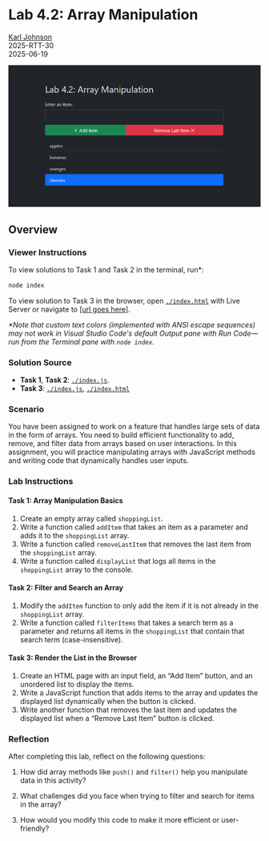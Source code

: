 # Lab 4.2: Array Manipulation

[Karl Johnson](https://github.com/hirekarl)  
2025-RTT-30  
<date datetime="2025-06-19">2025-06-19</date>  

![Preview image of Task 3 output.](./images/preview.png)

## Overview
### Viewer Instructions
To view solutions to Task 1 and Task 2 in the terminal, run\*:

```bash
node index
```

To view solution to Task 3 in the browser, open [`./index.html`](./index.html) with Live Server or navigate to [[url goes here]]().

*\*Note that custom text colors (implemented with ANSI escape sequences) may not work in Visual Studio Code's default Output pane with Run Code&mdash;run from the Terminal pane with `node index`.*


### Solution Source
- **Task 1**, **Task 2**: [`./index.js`](./index.js).
- **Task 3**: [`./index.js`](./index.js), [`./index.html`](./index.html)

### Scenario
You have been assigned to work on a feature that handles large sets of data in the form of arrays. You need to build efficient functionality to add, remove, and filter data from arrays based on user interactions. In this assignment, you will practice manipulating arrays with JavaScript methods and writing code that dynamically handles user inputs.

### Lab Instructions
#### Task 1: Array Manipulation Basics
1. Create an empty array called `shoppingList`.
2. Write a function called `addItem` that takes an item as a parameter and adds it to the `shoppingList` array.
3. Write a function called `removeLastItem` that removes the last item from the `shoppingList` array.
4. Write a function called `displayList` that logs all items in the `shoppingList` array to the console.

#### Task 2: Filter and Search an Array
1. Modify the `addItem` function to only add the item if it is not already in the `shoppingList` array.
2. Write a function called `filterItems` that takes a search term as a parameter and returns all items in the `shoppingList` that contain that search term (case-insensitive).

#### Task 3: Render the List in the Browser
1. Create an HTML page with an input field, an “Add Item” button, and an unordered list to display the items.
2. Write a JavaScript function that adds items to the array and updates the displayed list dynamically when the button is clicked.
3. Write another function that removes the last item and updates the displayed list when a “Remove Last Item” button is clicked.

### Reflection
After completing this lab, reflect on the following questions:

1. How did array methods like `push()` and `filter()` help you manipulate data in this activity?



2. What challenges did you face when trying to filter and search for items in the array?



3. How would you modify this code to make it more efficient or user-friendly?

